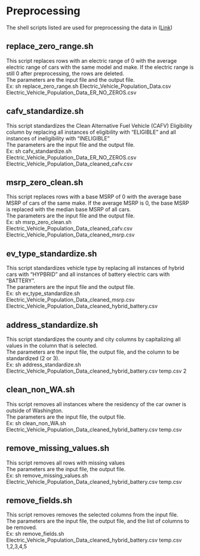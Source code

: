 # Preprocessing
The shell scripts listed are used for preprocessing the data in ([Link](https://data.wa.gov/Transportation/Electric-Vehicle-Population-Data/f6w7-q2d2/about_data))
## replace_zero_range.sh
This script replaces rows with an electric range of 0 with the average electric range of cars with the same model and make. If the electric range is still 0 after preprocessing, the rows are deleted. <br />
The parameters are the input file and the output file.<br />
Ex: sh replace_zero_range.sh Electric_Vehicle_Population_Data.csv Electric_Vehicle_Population_Data_ER_NO_ZEROS.csv
## cafv_standardize.sh
This script standardizes the Clean Alternative Fuel Vehicle (CAFV) Eligibility column by replacing all instances of eligibility with “ELIGIBLE” and all instances of ineligibility with “INELIGIBLE” <br />
The parameters are the input file and the output file.<br />
Ex: sh cafv_standardize.sh Electric_Vehicle_Population_Data_ER_NO_ZEROS.csv Electric_Vehicle_Population_Data_cleaned_cafv.csv
## msrp_zero_clean.sh
This script replaces rows with a base MSRP of 0 with the average base MSRP of cars of the same make. If the average MSRP is 0, the base MSRP is replaced with the median base MSRP of all cars. <br />
The parameters are the input file and the output file.<br />
Ex: sh msrp_zero_clean.sh Electric_Vehicle_Population_Data_cleaned_cafv.csv Electric_Vehicle_Population_Data_cleaned_msrp.csv
## ev_type_standardize.sh
This script standardizes vehicle type by replacing all instances of hybrid cars with “HYPBRID” and all instances of battery electric cars with “BATTERY”. <br />
The parameters are the input file and the output file.<br />
Ex: sh ev_type_standardize.sh Electric_Vehicle_Population_Data_cleaned_msrp.csv Electric_Vehicle_Population_Data_cleaned_hybrid_battery.csv
## address_standardize.sh
This script standardizes the county and city columns by capitalizing all values in the column that is selected. <br />
The parameters are the input file, the output file, and the column to be standardized (2 or 3).<br />
Ex: sh address_standardize.sh Electric_Vehicle_Population_Data_cleaned_hybrid_battery.csv temp.csv 2
## clean_non_WA.sh
This script removes all instances where the residency of the car owner is outside of Washington. <br />
The parameters are the input file, the output file.<br />
Ex: sh clean_non_WA.sh Electric_Vehicle_Population_Data_cleaned_hybrid_battery.csv temp.csv
## remove_missing_values.sh
This script removes all rows with missing values <br />
The parameters are the input file, the output file.<br />
Ex: sh remove_missing_values.sh Electric_Vehicle_Population_Data_cleaned_hybrid_battery.csv temp.csv
## remove_fields.sh
This script removes removes the selected columns from the input file. <br />
The parameters are the input file, the output file, and the list of columns to be removed.<br />
Ex: sh remove_fields.sh Electric_Vehicle_Population_Data_cleaned_hybrid_battery.csv temp.csv 1,2,3,4,5

